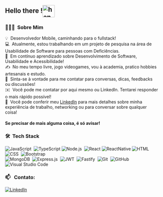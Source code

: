 ## Hello there !<img alt="handwavegif" src="https://user-images.githubusercontent.com/39513876/112366216-8cfe7400-8cfe-11eb-8116-7d3dbae20e97.gif" width='40' align="center"/>

### 👨🏻‍💻 &nbsp;Sobre Mim

💡 &nbsp;Desenvolvedor Mobile, caminhando para o fullstack! \
💻 &nbsp;Atualmente, estou trabalhando em um projeto de pesquisa na área de Usabilidade de Software para pessoas com Deficiências.\
🌱 &nbsp;Em contínuo aprendizado sobre Desenvolvimento de Software, Usabilidade e Acessibilidade!\
✍️ &nbsp;No meu tempo livre, jogo videogames, vou à academia, pratico hobbies artesanais e estudo.\
💬 &nbsp;Sinta-se à vontade para me contatar para conversas, dicas, feedbacks ou discussões!\
✉️ &nbsp;Você pode me contatar por aqui mesmo ou LinkedIn. Tentarei responder o mais rápido possível!\
📄 &nbsp;Você pode conferir meu [LinkedIn](https://www.linkedin.com/in/edmir-soares-de-queiroz/) para mais detalhes sobre minha experiência de trabalho, networking ou para conversar sobre qualquer coisa!

#### Se precisar de mais alguma coisa, é só avisar!

### 🛠 &nbsp;Tech Stack


![JavaScript](https://img.shields.io/badge/-JavaScript-05122A?style=flat&logo=javascript)&nbsp;
![TypeScript](https://img.shields.io/badge/-TypeScript-05122A?style=flat&logo=typescript)
![Node.js](https://img.shields.io/badge/-Node.js-05122A?style=flat&logo=node.js)&nbsp;
![React](https://img.shields.io/badge/-React-05122A?style=flat&logo=react)
![ReactNative](https://img.shields.io/badge/-ReactNative-05122A?style=flat&logo=react)
![HTML](https://img.shields.io/badge/-HTML-05122A?style=flat&logo=HTML5)&nbsp;
![CSS](https://img.shields.io/badge/-CSS-05122A?style=flat&logo=CSS3&logoColor=1572B6)&nbsp;
![Bootstrap](https://img.shields.io/badge/-Bootstrap-05122A?style=flat&logo=bootstrap&logoColor=563D7C)\
![MongoDB](https://img.shields.io/badge/-MongoDB-05122A?style=flat&logo=mongodb)&nbsp;
![Express.js](https://img.shields.io/badge/-Express.js-05122A?style=flat&logo=express)&nbsp;
![JWT](https://img.shields.io/badge/-JWT-05122A?style=flat&logo=json-web-tokens)&nbsp;
![Fastify](https://img.shields.io/badge/-Fastify-05122A?style=flat&logo=fastify)&nbsp;
![Git](https://img.shields.io/badge/-Git-05122A?style=flat&logo=git)&nbsp;
![GitHub](https://img.shields.io/badge/-GitHub-05122A?style=flat&logo=github)&nbsp;
![Visual Studio Code](https://img.shields.io/badge/-Visual%20Studio%20Code-05122A?style=flat&logo=visual-studio-code&logoColor=007ACC)&nbsp;


### 📫 &nbsp; Contato:


<a href="https://www.linkedin.com/in/edmir-soares/"><img alt="LinkedIn" src="https://img.shields.io/badge/linkedin%20-%230077B5.svg?&style=flat&logo=linkedin&logoColor=white"/></a> &nbsp;
